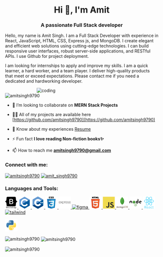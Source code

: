 <h1 align="center">Hi 👋, I'm Amit </h1>
<h3 align="center">A passionate Full Stack developer</h3>

Hello, my name is Amit Singh. I am a Full Stack Developer with experience in React, JavaScript, HTML, CSS, Express js, and MongoDB. I create elegant and efficient web solutions using cutting-edge technologies. I can build responsive user interfaces, robust server-side applications, and RESTful APIs. I use Github for project deployment.

 I am looking for internships to apply and improve my skills. I am a quick learner, a hard worker, and a team player. I deliver high-quality products that meet   or exceed expectations. 
 Please contact me if you need a dedicated and hardworking developer.

<img align="right" alt="coding" width="400" src="https://user-images.githubusercontent.com/55389276/140866485-8fb1c876-9a8f-4d6a-98dc-08c4981eaf70.gif" />

<p align="left"> <img src="https://komarev.com/ghpvc/?username=amitsingh9790&label=Profile%20views&color=0e75b6&style=flat" alt="amitsingh9790" /> </p>

- 👯 I’m looking to collaborate on **MERN Stack Projects**

- 👨‍💻 All of my projects are available here [https://github.com/amitsingh9790](https://github.com/amitsingh9790)

- 📄 Know about my experiences [Resume](https://drive.google.com/file/d/1zYFUCgU9fDFm_ZGN6bWmkCLQKeP_H_bZ/view?usp=sharing)

- ⚡ Fun fact **I love reading Non-fiction books✨**

- 📫 How to reach me **amitsingh9790@gmail.com**

<h3 align="left">Connect with me:</h3>
<p align="left">
<a href="https://linkedin.com/in/amitsingh9790" target="blank"><img align="center" src="https://raw.githubusercontent.com/rahuldkjain/github-profile-readme-generator/master/src/images/icons/Social/linked-in-alt.svg" alt="amitsingh9790" height="30" width="40" /></a>
<a href="https://instagram.com/amit_singh9790" target="blank"><img align="center" src="https://raw.githubusercontent.com/rahuldkjain/github-profile-readme-generator/master/src/images/icons/Social/instagram.svg" alt="amit_singh9790" height="30" width="40" /></a>
</p>

<h3 align="left">Languages and Tools:</h3>
<p align="left"> <a href="https://getbootstrap.com" target="_blank" rel="noreferrer"> <img src="https://raw.githubusercontent.com/devicons/devicon/master/icons/bootstrap/bootstrap-plain-wordmark.svg" alt="bootstrap" width="40" height="40"/> </a> <a href="https://www.cprogramming.com/" target="_blank" rel="noreferrer"> <img src="https://raw.githubusercontent.com/devicons/devicon/master/icons/c/c-original.svg" alt="c" width="40" height="40"/> </a> <a href="https://www.w3schools.com/cpp/" target="_blank" rel="noreferrer"> <img src="https://raw.githubusercontent.com/devicons/devicon/master/icons/cplusplus/cplusplus-original.svg" alt="cplusplus" width="40" height="40"/> </a> <a href="https://www.w3schools.com/css/" target="_blank" rel="noreferrer"> <img src="https://raw.githubusercontent.com/devicons/devicon/master/icons/css3/css3-original-wordmark.svg" alt="css3" width="40" height="40"/> </a> <a href="https://expressjs.com" target="_blank" rel="noreferrer"> <img src="https://raw.githubusercontent.com/devicons/devicon/master/icons/express/express-original-wordmark.svg" alt="express" width="40" height="40"/> </a> <a href="https://www.figma.com/" target="_blank" rel="noreferrer"> <img src="https://www.vectorlogo.zone/logos/figma/figma-icon.svg" alt="figma" width="40" height="40"/> </a> <a href="https://www.w3.org/html/" target="_blank" rel="noreferrer"> <img src="https://raw.githubusercontent.com/devicons/devicon/master/icons/html5/html5-original-wordmark.svg" alt="html5" width="40" height="40"/> </a> <a href="https://developer.mozilla.org/en-US/docs/Web/JavaScript" target="_blank" rel="noreferrer"> <img src="https://raw.githubusercontent.com/devicons/devicon/master/icons/javascript/javascript-original.svg" alt="javascript" width="40" height="40"/> </a> <a href="https://www.mongodb.com/" target="_blank" rel="noreferrer"> <img src="https://raw.githubusercontent.com/devicons/devicon/master/icons/mongodb/mongodb-original-wordmark.svg" alt="mongodb" width="40" height="40"/> </a> <a href="https://nodejs.org" target="_blank" rel="noreferrer"> <img src="https://raw.githubusercontent.com/devicons/devicon/master/icons/nodejs/nodejs-original-wordmark.svg" alt="nodejs" width="40" height="40"/> </a> <a href="https://reactjs.org/" target="_blank" rel="noreferrer"> <img src="https://raw.githubusercontent.com/devicons/devicon/master/icons/react/react-original-wordmark.svg" alt="react" width="40" height="40"/> </a> <a href="https://tailwindcss.com/" target="_blank" rel="noreferrer"> <img src="https://www.vectorlogo.zone/logos/tailwindcss/tailwindcss-icon.svg" alt="tailwind" width="40" height="40"/> </a> </p><p align="left"> <a href="https://www.python.org" target="_blank" rel="noreferrer"> <img src="https://raw.githubusercontent.com/devicons/devicon/master/icons/python/python-original.svg" alt="python" width="40" height="40"/> </a> </p>

<p><img align="left" src="https://github-readme-stats.vercel.app/api/top-langs?username=amitsingh9790&show_icons=true&locale=en&layout=compact" alt="amitsingh9790" /></p>

<p>&nbsp;<img align="center" src="https://github-readme-stats.vercel.app/api?username=amitsingh9790&show_icons=true&locale=en" alt="amitsingh9790" /></p>

<p><img align="center" src="https://github-readme-streak-stats.herokuapp.com/?user=amitsingh9790&" alt="amitsingh9790" /></p>
